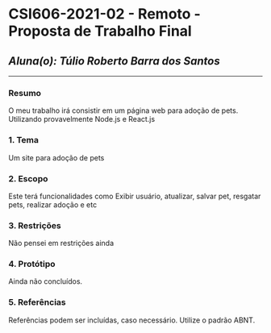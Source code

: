 # **CSI606-2021-02 - Remoto - Proposta de Trabalho Final**

## *Aluna(o): Túlio Roberto Barra dos Santos*

--------------

<!-- Descrever um resumo sobre o trabalho. -->

### Resumo

  O meu trabalho irá consistir em um página web para adoção de pets. Utilizando provavelmente Node.js e React.js

<!-- Apresentar o tema. -->
### 1. Tema

  Um site para adoção de pets

<!-- Descrever e limitar o escopo da aplicação. -->
### 2. Escopo

 Este terá funcionalidades como Exibir usuário, atualizar, salvar pet, resgatar pets, realizar adoção e etc

<!-- Apresentar restrições de funcionalidades e de escopo. -->
### 3. Restrições

  Não pensei em restrições ainda

<!-- Construir alguns protótipos para a aplicação, disponibilizá-los no Github e descrever o que foi considerado. //-->
### 4. Protótipo

  Ainda não concluídos.

### 5. Referências

  Referências podem ser incluídas, caso necessário. Utilize o padrão ABNT.
